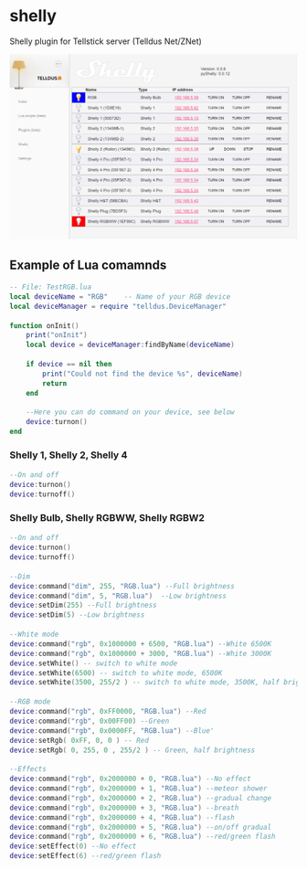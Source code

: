 # shelly
Shelly plugin for Tellstick server (Telldus Net/ZNet)

![Screenshot](https://raw.githubusercontent.com/StyraHem/tellstick-server-plugins/master/shelly/img/screencapture1.png)

## Example of Lua comamnds
```lua
-- File: TestRGB.lua
local deviceName = "RGB"    -- Name of your RGB device
local deviceManager = require "telldus.DeviceManager"

function onInit()
	print("onInit")
	local device = deviceManager:findByName(deviceName)

	if device == nil then
		print("Could not find the device %s", deviceName)
		return
	end

	--Here you can do command on your device, see below
	device:turnon()
end 
```
### Shelly 1, Shelly 2, Shelly 4
```lua
--On and off
device:turnon()
device:turnoff()
```

### Shelly Bulb, Shelly RGBWW, Shelly RGBW2
```lua
--On and off
device:turnon()
device:turnoff()

--Dim
device:command("dim", 255, "RGB.lua") --Full brightness
device:command("dim", 5, "RGB.lua")	 --Low brightness
device:setDim(255) --Full brightness
device:setDim(5) --Low brightness

--White mode
device:command("rgb", 0x1000000 + 6500, "RGB.lua") --White 6500K
device:command("rgb", 0x1000000 + 3000, "RGB.lua") --White 3000K
device.setWhite() -- switch to white mode
device.setWhite(6500) -- switch to white mode, 6500K
device.setWhite(3500, 255/2 ) -- switch to white mode, 3500K, half brightness

--RGB mode
device:command("rgb", 0xFF0000, "RGB.lua") --Red
device:command("rgb", 0x00FF00) --Green
device:command("rgb", 0x0000FF, "RGB.lua") --Blue'
device:setRgb( 0xFF, 0, 0 ) -- Red
device:setRgb( 0, 255, 0 , 255/2 ) -- Green, half brightness

--Effects
device:command("rgb", 0x2000000 + 0, "RGB.lua") --No effect
device:command("rgb", 0x2000000 + 1, "RGB.lua") --meteor shower
device:command("rgb", 0x2000000 + 2, "RGB.lua") --gradual change
device:command("rgb", 0x2000000 + 3, "RGB.lua") --breath
device:command("rgb", 0x2000000 + 4, "RGB.lua") --flash
device:command("rgb", 0x2000000 + 5, "RGB.lua") --on/off gradual
device:command("rgb", 0x2000000 + 6, "RGB.lua") --red/green flash
device:setEffect(0) --No effect
device:setEffect(6) --red/green flash
```
